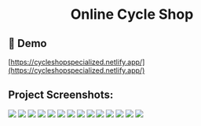 <h1 align="center" id="title">Online Cycle Shop</h1>

<h2>🚀 Demo</h2>

[https://cycleshopspecialized.netlify.app/](https://cycleshopspecialized.netlify.app/)

<h2>Project Screenshots:</h2>

<img src="https://github.com/Poorvi0807/OnlineCycleShop/assets/142826656/249a350b-2814-4abe-b2dc-75b6df90b8cb">

<img src="https://github.com/Poorvi0807/OnlineCycleShop/assets/142826656/482a8ed8-b181-438b-8a89-1cbe2584c707">

<img src="https://github.com/Poorvi0807/OnlineCycleShop/assets/142826656/91833773-61fc-41ef-8b37-0abce9355c10">

<img src="https://github.com/Poorvi0807/OnlineCycleShop/assets/142826656/93dc1861-8933-46bc-9f85-200aacdea4cd">

<img src="https://github.com/Poorvi0807/OnlineCycleShop/assets/142826656/e4294bbd-aa96-4483-a8a0-eda7fb9f91fc">

<img src="https://github.com/Poorvi0807/OnlineCycleShop/assets/142826656/b21c2cc2-16fc-463b-9c14-c2f204201d65">

<img src="https://github.com/Poorvi0807/OnlineCycleShop/assets/142826656/7ea7e2c3-ccf1-4d63-b5d9-32259705f36e">

<img src="https://github.com/Poorvi0807/OnlineCycleShop/assets/142826656/25882abe-dd68-43fe-b641-cb45163b7d2b">

<img src="https://github.com/Poorvi0807/OnlineCycleShop/assets/142826656/fb043223-6c38-43b6-b577-91dcf119e8b8">

<img src="https://github.com/Poorvi0807/OnlineCycleShop/assets/142826656/41cf6009-9501-4035-85a5-604971c6f113">

<img src="https://github.com/Poorvi0807/OnlineCycleShop/assets/142826656/0765148c-912a-4a1c-8df2-c1d335c2d936">

<img src="https://github.com/Poorvi0807/OnlineCycleShop/assets/142826656/6ba450a6-1160-477b-a7bb-ca594d6d2753">

<img src="https://github.com/Poorvi0807/OnlineCycleShop/assets/142826656/d91711a9-5416-4dba-8396-6ad7f9f3662c">

<img src="https://github.com/Poorvi0807/OnlineCycleShop/assets/142826656/344195fa-d5e0-4de7-a3b3-f58ade5866eb">
